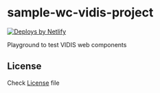 # sample-wc-vidis-project

<a href="https://www.netlify.com"> <img src="https://www.netlify.com/v3/img/components/netlify-color-accent.svg" alt="Deploys by Netlify" /> </a>

Playground to test VIDIS web components  

## License

Check [License](./LICENSE) file
